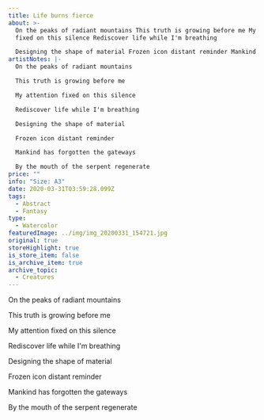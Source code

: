 ```yaml
---
title: Life burns fierce
about: >-
  On the peaks of radiant mountains This truth is growing before me My attention
  fixed on this silence Rediscover life while I'm breathing

  Designing the shape of material Frozen icon distant reminder Mankind has forgotten the gateways By the mouth of the serpent regenerate 
artistNotes: |-
  On the peaks of radiant mountains

  This truth is growing before me

  My attention fixed on this silence

  Rediscover life while I'm breathing

  Designing the shape of material

  Frozen icon distant reminder

  Mankind has forgotten the gateways

  By the mouth of the serpent regenerate
price: ""
info: "Size: A3"
date: 2020-03-31T03:59:28.099Z
tags:
  - Abstract
  - Fantasy
type:
  - Watercolor
featuredImage: ../img/img_20200331_154721.jpg
original: true
storeHighlight: true
is_store_item: false
is_archive_item: true
archive_topic:
  - Creatures
---
```

On the peaks of radiant mountains

This truth is growing before me

My attention fixed on this silence

Rediscover life while I'm breathing

Designing the shape of material

Frozen icon distant reminder

Mankind has forgotten the gateways

By the mouth of the serpent regenerate